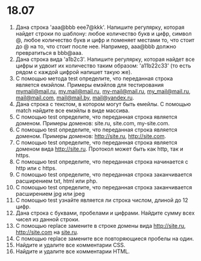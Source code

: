 # 18.07

1. Дана строка 'aaa@bbb eee7@kkk'. Напишите регулярку, которая найдет строки по шаблону:
 любое количество букв и цифр, символ @, любое количество букв и цифр и поменяет местами то, 
что стоит до @ на то, что стоит после нее. Например, aaa@bbb должно превратиться в bbb@aaa.
2. Дана строка вида 'a1b2c3'. Напишите регулярку, которая найдет все цифры и удвоит их количество таким образом: 
'a11b22c33' (то есть рядом с каждой цифрой напишет такую же).
3. С помощью метода test определите, что переданная строка является емэйлом. Примеры емэйлов для тестирования mymail@mail.ru,
 my.mail@mail.ru, my-mail@mail.ru, my_mail@mail.ru, mail@mail.com, mail@mail.by, mail@yandex.ru.
4.  Дана строка с текстом, в котором могут быть емейлы. С помощью match найдите все емэйлы в виде массива.
5.  С помощью test определите, что переданная строка является доменом. Примеры доменов: site.ru, site.com, my-site.com.
6. С помощью test определите, что переданная строка является доменом. Примеры доменов: http://site.ru, http://site.com.
7. С помощью test определите, что переданная строка является доменом вида http://site.ru. Протокол может быть как http, так и https.
8. С помощью test определите, что переданная строка начинается с http или с https.
9. С помощью test определите, что переданная строка заканчивается расширением txt, html или php.
10. С помощью test определите, что переданная строка заканчивается расширением jpg или jpeg
11.  С помощью test узнайте является ли строка числом, длиной до 12 цифр.
12. Дана строка с буквами, пробелами и цифрами. Найдите сумму всех чисел из данной строки.
13. С помощью replace замените в строке домены вида http://site.ru, http://site.com на <a href="http://site.ru">site.ru</a>.
14. С помощью replace замените все повторяющиеся пробелы на один.
15. Найдите и удалите все комментарии CSS.
16. Найдите и удалите все комментарии HTML.
